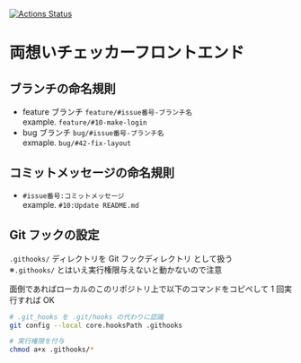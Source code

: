 [![Actions Status](https://github.com/Zli-UoA/ryouomoi-checker-frontend/workflows/linter/badge.svg)](https://github.com/Zli-UoA/ryouomoi-checker-frontend/actions) 

# 両想いチェッカーフロントエンド

## ブランチの命名規則

- feature ブランチ
  `feature/#issue番号-ブランチ名`  
  example. `feature/#10-make-login`
- bug ブランチ
  `bug/#issue番号-ブランチ名`  
  exmaple. `bug/#42-fix-layout`


## コミットメッセージの命名規則

- `#issue番号:コミットメッセージ`  
  example. `#10:Update README.md`


## Git フックの設定

`.githooks/` ディレクトリを Git フックディレクトリ として扱う  
※`.githooks/` とはいえ実行権限与えないと動かないので注意

面倒であればローカルのこのリポジトリ上で以下のコマンドをコピペして 1 回実行すれば OK

```bash
# .git_hooks を .git/hooks の代わりに認識
git config --local core.hooksPath .githooks

# 実行権限を付与
chmod a+x .githooks/*
```